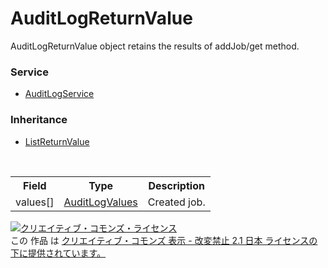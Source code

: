 # AuditLogReturnValue
AuditLogReturnValue object retains the results of addJob/get method.
 
### Service
+ [AuditLogService](../services/AuditLogService.md)
 
### Inheritance
+ [ListReturnValue](./ListReturnValue.md)
 
<table>
 <tr>
  <th>Field</th>
  <th>Type</th>
  <th>Description</th>
 </tr>
 <tr>
  <td>values[]</td>
  <td><a href="./AuditLogValues.md">AuditLogValues</a></td>
  <td>Created job.</td>
 </tr>
</table>
  
<a rel="license" href="http://creativecommons.org/licenses/by-nd/2.1/jp/"><img alt="クリエイティブ・コモンズ・ライセンス" style="border-width:0" src="https://i.creativecommons.org/l/by-nd/2.1/jp/88x31.png" /></a><br />この 作品 は <a rel="license" href="http://creativecommons.org/licenses/by-nd/2.1/jp/">クリエイティブ・コモンズ 表示 - 改変禁止 2.1 日本 ライセンスの下に提供されています。</a>
